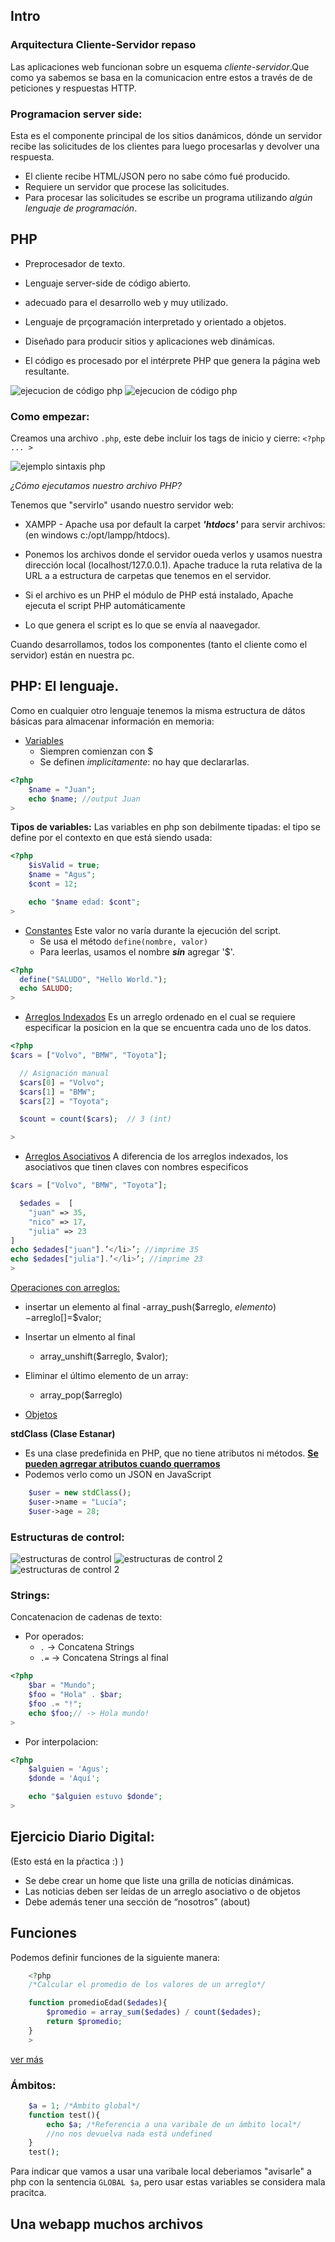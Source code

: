 ## Intro

### Arquitectura Cliente-Servidor repaso
Las aplicaciones web funcionan sobre un esquema *cliente-servidor*.Que como ya sabemos se basa en la comunicacion entre estos a través de de peticiones y respuestas HTTP.

### Programacion server side:
Esta es el componente principal de los sitios danámicos, dónde un servidor recibe las solicitudes de los clientes para luego procesarlas y devolver una respuesta.

- El cliente recibe HTML/JSON pero no sabe cómo fué producido.
- Requiere un servidor que procese las solicitudes.
- Para procesar las solicitudes se escribe un programa utilizando *algún lenguaje de programación*.


## PHP

- Preprocesador de texto.

- Lenguaje server-side de código abierto.
- adecuado para el desarrollo web y muy utilizado.
- Lenguaje de prçogramación interpretado y orientado a objetos.
- Diseñado para producir sitios y aplicaciones web dinámicas.
- El código es procesado por el intérprete PHP que genera la página web resultante.

![ejecucion de código php](../../img/ejecucion-de-codigo-php.jpg)
![ejecucion de código php](../../img/nodos-y-componentes-server.jpg)

### Como empezar:
Creamos una archivo `.php`, este debe incluir los tags de inicio y cierre: `<?php ... >`

![ejemplo sintaxis php](../../img/ejemplo-sintaxis-php.jpg)

*¿Cómo ejecutamos nuestro archivo PHP?*

Tenemos que "servirlo" usando nuestro servidor web:

- XAMPP - Apache usa por default la carpet ***'htdocs'*** para servir archivos: (en windows c:/opt/lampp/htdocs).
- Ponemos los archivos donde el servidor oueda verlos y usamos nuestra dirección local (localhost/127.0.0.1). Apache traduce la ruta relativa de la URL a a estructura de carpetas que tenemos en el servidor.

- Si el archivo es un PHP el módulo de PHP está instalado, Apache ejecuta el script PHP automáticamente
- Lo que genera el script es lo que se envía al naavegador.

Cuando desarrollamos, todos los componentes (tanto el cliente como el servidor) están en nuestra pc.


## PHP: El lenguaje.

Como en cualquier otro lenguaje tenemos la misma estructura de dátos básicas para almacenar información en memoria:

- [Variables](https://www.php.net/manual/es/language.variables.basics.php)
    - Siempren comienzan con $
    - Se definen *implicitamente*: no hay que declararlas.

```php
<?php
    $name = "Juan";
    echo $name; //output Juan
>
```
**Tipos de variables:** Las variables en php son debilmente tipadas: el tipo se define por el contexto en que está siendo usada:

```php
<?php
    $isValid = true;
    $name = "Agus";
    $cont = 12;

    echo "$name edad: $cont";
>
```

- [Constantes](https://www.php.net/manual/es/language.constants.php)
Este valor no varía durante la ejecución del script.
    - Se usa el método `define(nombre, valor)`
    - Para leerlas, usamos el nombre ***sin*** agregar '$'.

```php
<?php
  define("SALUDO", "Hello World.");
  echo SALUDO;  
>
```

- [Arreglos Indexados](https://www.php.net/manual/es/language.types.array.php)
Es un arreglo ordenado en el cual se requiere especificar la posicion en la que se encuentra cada uno de los datos.
```php
<?php
$cars = ["Volvo", "BMW", "Toyota"];

  // Asignación manual
  $cars[0] = "Volvo";
  $cars[1] = "BMW";
  $cars[2] = "Toyota";

  $count = count($cars);  // 3 (int)

>
```
- [Arreglos Asociativos](https://www.php.net/manual/es/language.types.array.php)
A diferencia de los arreglos indexados, los asociativos que tinen claves con nombres especificos

```php
$cars = ["Volvo", "BMW", "Toyota"];

  $edades =  [
    "juan" => 35, 
    "nico" => 17, 
    "julia" => 23 
]
echo $edades["juan"].’</li>’; //imprime 35
echo $edades["julia"].’</li>’; //imprime 23
>
```

[Operaciones con arreglos:](http://php.net/manual/es/ref.array.php)

- insertar un elemento al final
    -array_push($arreglo, $elemento)
    -$arreglo[]=$valor;
- Insertar un elmento al final
    - array_unshift($arreglo, $valor);
- Eliminar el último elemento de un array:
    - array_pop($arreglo)





- [Objetos](https://www.php.net/manual/es/reserved.classes.php)

**stdClass (Clase Estanar)**
- Es una clase predefinida en PHP, que no tiene atributos ni métodos. **<u>Se pueden agrregar atributos cuando querramos**</u>
- Podemos verlo como un JSON en JavaScript

```php
    $user = new stdClass();
    $user->name = "Lucía";
    $user->age = 28;


```

### Estructuras de control:
![estructuras de control](../../img/estructuras-de-control-oho.jpg)
![estructuras de control 2](../../img/estructuras-2.jpg)
![estructuras de control 2](../../img/estructuras-3.jpg)


### Strings:

Concatenacion de cadenas de texto:

- Por operados:
    - `.` -> Concatena Strings
    - `.=` -> Concatena Strings al final

```php
<?php
    $bar = "Mundo";
    $foo = "Hola" . $bar;
    $foo .= "!"; 
    echo $foo;// -> Hola mundo!
>
```
- Por interpolacion:
```php
<?php
    $alguien = 'Agus';
    $donde = 'Aquí';

    echo "$alguien estuvo $donde"; 
>
```


## Ejercicio Diario Digital:
(Esto está en la pŕactica :) )

- Se debe crear un home que liste una grilla de noticias dinámicas.
- Las noticias deben ser leídas de un arreglo asociativo o de objetos
- Debe además tener una sección de “nosotros” (about)


## Funciones
Podemos definir funciones de la siguiente manera:

```php
    <?php
    /*Calcular el promedio de los valores de un arreglo*/

    function promedioEdad($edades){
        $promedio = array_sum($edades) / count($edades);
        return $promedio;
    }
    >
```

[ver más](https://www.php.net/manual/es/functions.user-defined.php)

### Ámbitos:
```php
    $a = 1; /*Ámbito global*/
    function test(){
        echo $a; /*Referencia a una varibale de un ámbito local*/
        //no nos devuelva nada está undefined
    }
    test();
```
Para indicar que vamos a usar una varibale local deberiamos "avisarle" a php con la sentencia `GLOBAL $a`, pero usar estas variables se considera mala pracitca.

## Una webapp muchos archivos

